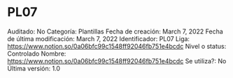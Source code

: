 # PL07

Auditado: No
Categoría: Plantillas
Fecha de creación: March 7, 2022
Fecha de última modificación: March 7, 2022
Identificador: PL07
Liga: https://www.notion.so/0a06bfc99c1548ff92046fb751e4bcdc 
Nivel o status: Controlado
Nombre: https://www.notion.so/0a06bfc99c1548ff92046fb751e4bcdc 
Se utiliza?: No
Última versión: 1.0